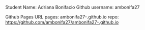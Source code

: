 Student Name: Adriana Bonifacio
Github username: ambonifa27

Github Pages URL
pages: ambonifa27-.github.io
repo: https://github.com/ambonifa27/ambonifa27-.github.io
